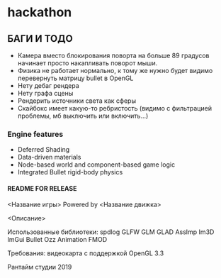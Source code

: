 # hackathon

## БАГИ И ТОДО
* Камера вместо блокирования поворта на больше 89 градусов начинает просто накапливать поворот мыши.
* Физика не работает нормально, к тому же нужно будет видимо перевернуть матрицу bullet в OpenGL
* Нету дебаг рендера
* Нету графа сцены
* Рендерить источники света как сферы
* Скайбокс имеет какую-то ребристость (видимо с фильтрацией проблемы, мб выключить или включить...)

### Engine features
* Deferred Shading
* Data-driven materials
* Node-based world and component-based game logic
* Integrated Bullet rigid-body physics

#### README FOR RELEASE

<Название игры>
Powered by <Название движка>

<Описание>

Использованные библиотеки:
spdlog
GLFW
GLM
GLAD
AssImp
Im3D
ImGui
Bullet
Ozz Animation
FMOD

Требования:
видеокарта с поддержкой OpenGL 3.3

Рантайм студии 2019